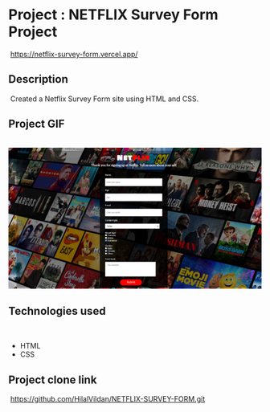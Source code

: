 # Project : NETFLIX Survey Form Project
​
https://netflix-survey-form.vercel.app/

## Description
​
Created a Netflix Survey Form site using HTML and CSS.
​
## Project GIF
​
![proje image](./Project_001_.png)

## Technologies used
​
- HTML
​
- CSS


## Project clone link
​
https://github.com/HilalVildan/NETFLIX-SURVEY-FORM.git
